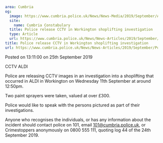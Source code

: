 ```yaml
area: Cumbria
og:
  image: https://www.cumbria.police.uk/News/News-Media/2019/September/AldiShopliftingCCTVpng.png
  site:
    name: Cumbria Constabulary
  title: Police release CCTV in Workington shoplifting investigation
  type: Article
  url: https://www.cumbria.police.uk/News/News-Articles/2019/September/Police-release-CCTV-in-Workington-shoplifting-investigation.aspx
title: Police release CCTV in Workington shoplifting investigation
url: https://www.cumbria.police.uk/News/News-Articles/2019/September/Police-release-CCTV-in-Workington-shoplifting-investigation.aspx
```

Posted on 13:11:00 on 25th September 2019

CCTV ALDI

Police are releasing CCTV images in an investigation into a shoplifting that occurred in ALDI in Workington on Wednesday 11th September at around 12:50pm.

Two paint sprayers were taken, valued at over £300.

Police would like to speak with the persons pictured as part of their investigations.

Anyone who recognises the individuals, or has any information about the incident should contact police on 101, email 101@cumbria.police.uk, or Crimestoppers anonymously on 0800 555 111, quoting log 44 of the 24th September 2019.
